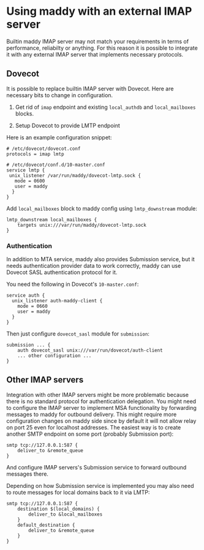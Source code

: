 # Using maddy with an external IMAP server

Builtin maddy IMAP server may not match your requirements in terms of
performance, reliabilty or anything. For this reason it is possible to
integrate it with any external IMAP server that implements necessary
protocols.

## Dovecot

It is possible to replace builtin IMAP server with Dovecot.
Here are necessary bits to change in configuration.

1. Get rid of `imap` endpoint and existing `local_authdb` and `local_mailboxes`
   blocks.

2. Setup Dovecot to provide LMTP endpoint

Here is an example configuration snippet:
```
# /etc/dovecot/dovecot.conf
protocols = imap lmtp

# /etc/dovecot/conf.d/10-master.conf
service lmtp {
 unix_listener /var/run/maddy/dovecot-lmtp.sock {
   mode = 0600
   user = maddy
  }
}
```

Add `local_mailboxes` block to maddy config using `lmtp_downstream` module:
```
lmtp_downstream local_mailboxes {
    targets unix:///var/run/maddy/dovecot-lmtp.sock
}
```

### Authentication

In addition to MTA service, maddy also provides Submission service, but it
needs authentication provider data to work correctly, maddy can use Dovecot
SASL authentication protocol for it.

You need the following in Dovecot's `10-master.conf`:
```
service auth {
  unix_listener auth-maddy-client {
    mode = 0660
    user = maddy
  }
}
```

Then just configure `dovecot_sasl` module for `submission`:
```
submission ... {
    auth dovecot_sasl unix:///var/run/dovecot/auth-client
    ... other configuration ...
}
```

## Other IMAP servers

Integration with other IMAP servers might be more problematic because there is
no standard protocol for authentication delegation. You might need to configure
the IMAP server to implement MSA functionality by forwarding messages to maddy
for outbound delivery. This might require more configuration changes on maddy
side since by default it will not allow relay on port 25 even for localhost
addresses. The easiest way is to create another SMTP endpoint on some port
(probably Submission port):
```
smtp tcp://127.0.0.1:587 {
    deliver_to &remote_queue
}
```
And configure IMAP servers's Submission service to forward outbound messages
there.

Depending on how Submission service is implemented you may also need to route
messages for local domains back to it via LMTP:
```
smtp tcp://127.0.0.1:587 {
    destination $(local_domains) {
        deliver_to &local_mailboxes
    }
    default_destination {
        deliver_to &remote_queue
    }
}
```

